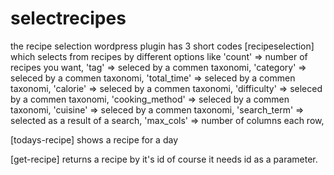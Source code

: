 # selectrecipes
the recipe selection wordpress plugin has 3 short codes
[recipeselection] which selects from recipes by different options like
'count' => number of recipes you want,
'tag' => seleced by a commen taxonomi,
'category' => seleced by a commen taxonomi, 
'total_time' => seleced by a commen taxonomi,
'calorie' => seleced by a commen taxonomi,
'difficulty' => seleced by a commen taxonomi, 
'cooking_method' => seleced by a commen taxonomi, 
'cuisine' => seleced by a commen taxonomi, 
'search_term' => selected as a result of a search, 
'max_cols' => number of columns each row, 


[todays-recipe]
shows a recipe for a day

[get-recipe]
returns a recipe by it's id
of course it needs id as a parameter.
